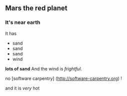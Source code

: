 ## Mars the red planet
### It's near earth
It has
- sand
- sand
- sand 
- wind

**lots of sand**
And the wind is *frightful*.

no [software carpentry] (http://software-carpentry.org) !

and it is *very* hot
